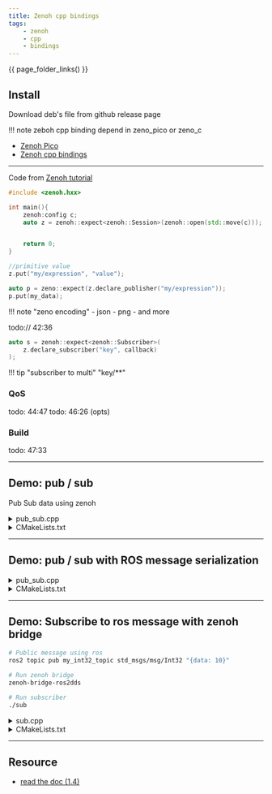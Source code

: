 ```yaml
---
title: Zenoh cpp bindings
tags:
    - zenoh
    - cpp
    - bindings
---
```


{{ page_folder_links() }}

## Install
Download deb's file from github release page

!!! note 
    zeboh cpp binding depend in zeno_pico or zeno_c
     

- [Zenoh Pico](https://github.com/eclipse-zenoh/zenoh-pico/releases/download/1.4.0/zenoh-pico-1.4.0-linux-x64-debian.zip)
- [Zenoh cpp bindings](https://github.com/eclipse-zenoh/zenoh-cpp/releases/download/1.4.0/zenohcpp-1.4.0-debian.zip)


---

Code from [Zenoh tutorial]()

```cpp title="session"
#include <zenoh.hxx>

int main(){
    zenoh:config c;
    auto z = zenoh::expect<zenoh::Session>(zenoh::open(std::move(c)));


    return 0;
}
```


```cpp title="put"
//primitive value
z.put("my/expression", "value");
```

```cpp  title="publisher"
auto p = zeno::expect(z.declare_publisher("my/expression"));
p.put(my_data);
```

!!! note "zeno encoding"
    - json
    - png
    - and more
     
todo:// 42:36


```cpp title="subscriber"
auto s = zenoh::expect<zenoh::Subscriber>(
    z.declare_subscriber("key", callback)
);
```

!!! tip "subscriber to multi"
    "key/**"
     

### QoS
todo: 44:47
todo: 46:26 (opts)


### Build

todo: 47:33

---

## Demo: pub / sub
Pub Sub data using zenoh

<details>
    <summary>pub_sub.cpp</summary>

```cpp
--8<-- "docs/ROS/ros_world/zenoh/cpp_bindings/code/pub_sub.cpp"
```
</details>


<details>
    <summary>CMakeLists.txt</summary>

```c
--8<-- "docs/ROS/ros_world/zenoh/cpp_bindings/code/CMakeLists.txt"
```
</details>

---

## Demo: pub / sub with ROS message serialization

<details>
    <summary>pub_sub.cpp</summary>

```cpp
--8<-- "docs/ROS/ros_world/zenoh/cpp_bindings/code/ros_serial_message/pub_sub.cpp"
```
</details>


<details>
    <summary>CMakeLists.txt</summary>

```c
--8<-- "docs/ROS/ros_world/zenoh/cpp_bindings/code/ros_serial_message/CMakeLists.txt"
```
</details>

---

## Demo: Subscribe to ros message with zenoh bridge

```bash title="terminal 1"
# Public message using ros
ros2 topic pub my_int32_topic std_msgs/msg/Int32 "{data: 10}"
```

```bash title="terminal 2"
# Run zenoh bridge
zenoh-bridge-ros2dds
```

```bash title="terminal 3"
# Run subscriber
./sub
```

<details>
    <summary>sub.cpp</summary>

```cpp
--8<-- "docs/ROS/ros_world/zenoh/cpp_bindings/code/zenoh_bridge/sub.cpp"
```
</details>


<details>
    <summary>CMakeLists.txt</summary>

```c
--8<-- "docs/ROS/ros_world/zenoh/cpp_bindings/code/zenoh_bridge/CMakeLists.txt"
```
</details>

---

## Resource
- [read the doc (1.4)](https://zenoh-cpp.readthedocs.io/en/1.4.0/index.html)